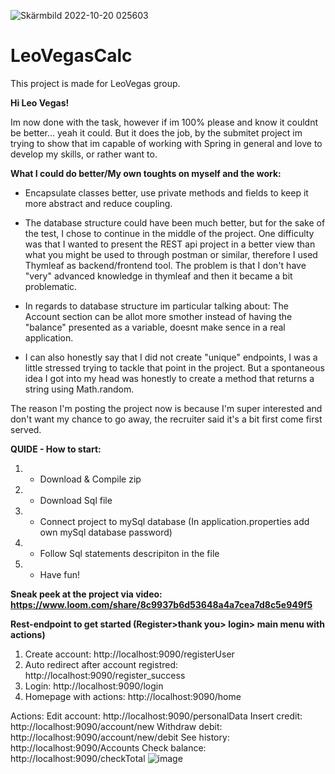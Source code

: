 ![Skärmbild 2022-10-20 025603](https://user-images.githubusercontent.com/38978953/196836821-24c01d28-0107-458f-988e-434ff31f0443.png)


# LeoVegasCalc
This project is made for LeoVegas group.

**Hi Leo Vegas!** 

Im now done with the task, however if im 100% please and know it couldnt be better... yeah it could. 
But it does the job, by the submitet project im trying to show that im capable of working with Spring in general and love to develop my skills, or rather want to.

**What I could do better/My own toughts on myself and the work:** 
* Encapsulate classes better, use private methods and fields to keep it more abstract and reduce coupling.

* The database structure could have been much better, but for the sake of the test, I chose to continue in the middle of the project. One difficulty was that I wanted to present the REST api project in a better view than what you might be used to through postman or similar, therefore I used Thymleaf as backend/frontend tool. The problem is that I don't have "very" advanced knowledge in thymleaf and then it became a bit problematic.
- In regards to database structure im particular talking about: The Account section can be allot more smother instead of having the "balance" presented as a variable, doesnt make sence in a real application.

* I can also honestly say that I did not create "unique" endpoints, I was a little stressed trying to tackle that point in the project. But a spontaneous idea I got into my head was honestly to create a method that returns a string using Math.random.



The reason I'm posting the project now is because I'm super interested and don't want my chance to go away, the recruiter said it's a bit first come first served.

**QUIDE - How to start:**
1) * Download  & Compile zip
2) * Download Sql file
3) * Connect project to mySql database (In application.properties add own mySql database password)
4) * Follow Sql statements descripiton in the file
5) * Have fun!

**Sneak peek at the project via video: https://www.loom.com/share/8c9937b6d53648a4a7cea7d8c5e949f5**

**Rest-endpoint to get started (Register>thank you> login> main menu with actions)**

1. Create account: http://localhost:9090/registerUser
2. Auto redirect after account registred: http://localhost:9090/register_success
3. Login: http://localhost:9090/login
4. Homepage with actions: http://localhost:9090/home

Actions:
Edit account: http://localhost:9090/personalData
Insert credit: http://localhost:9090/account/new
Withdraw debit: http://localhost:9090/account/new/debit
See history: http://localhost:9090/Accounts
Check balance: http://localhost:9090/checkTotal
![image](https://user-images.githubusercontent.com/38978953/196838324-653c7668-4be3-48a8-805d-2e34da7ee6b7.png)

